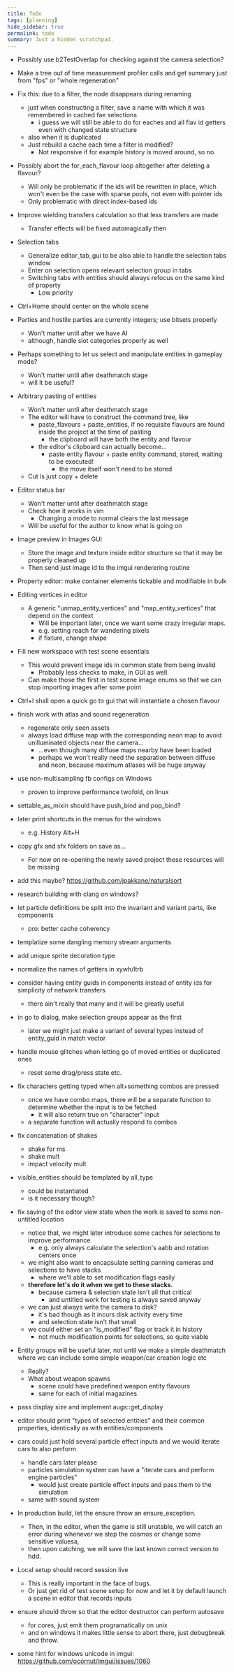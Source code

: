 ```yaml
---
title: ToDo
tags: [planning]
hide_sidebar: true
permalink: todo
summary: Just a hidden scratchpad.
---
```


- Possibly use b2TestOverlap for checking against the camera selection?
- Make a tree out of time measurement profiler calls and get summary just from "fps" or "whole regeneration"

- Fix this: due to a filter, the node disappears during renaming
	- just when constructing a filter, save a name with which it was remembered in cached fae selections
		- i guess we will still be able to do for eaches and all flav id getters even with changed state structure
	- also when it is duplicated
	- Just rebuild a cache each time a filter is modified?
		- Not responsive if for example history is moved around, so no.

- Possibly abort the for_each_flavour loop altogether after deleting a flavour?
	- Will only be problematic if the ids will be rewritten in place, which won't even be the case with sparse pools, not even with pointer ids
	- Only problematic with direct index-based ids

- Improve wielding transfers calculation so that less transfers are made
	- Transfer effects will be fixed automagically then

- Selection tabs
	- Generalize editor_tab_gui to be also able to handle the selection tabs window
	- Enter on selection opens relevant selection group in tabs
	- Switching tabs with entities should always refocus on the same kind of property
		- Low priority

- Ctrl+Home should center on the whole scene

- Parties and hostile parties are currently integers; use bitsets properly
	- Won't matter until after we have AI
	- although, handle slot categories properly as well

- Perhaps something to let us select and manipulate entities in gameplay mode?
	- Won't matter until after deathmatch stage
	- will it be useful?

- Arbitrary pasting of entities
	- Won't matter until after deathmatch stage
	- The editor will have to construct the command tree, like
		- paste_flavours + paste_entities, if no requisite flavours are found inside the project at the time of pasting
			- the clipboard will have both the entity and flavour
		- the editor's clipboard can actually become...
			- paste entity flavour + paste entity command, stored, waiting to be executed!
				- the move itself won't need to be stored
	- Cut is just copy + delete

- Editor status bar
	- Won't matter until after deathmatch stage
	- Check how it works in vim
		- Changing a mode to normal clears the last message
	- Will be useful for the author to know what is going on

- Image preview in Images GUI
	- Store the image and texture inside editor structure so that it may be properly cleaned up
	- Then send just image id to the imgui renderering routine

- Property editor: make container elements tickable and modifiable in bulk

- Editing vertices in editor
	- A generic "unmap_entity_vertices" and "map_entity_vertices" that depend on the context
		- Will be important later, once we want some crazy irregular maps.
		- e.g. setting reach for wandering pixels
		- if fixture, change shape

- Fill new workspace with test scene essentials
	- This would prevent image ids in common state from being invalid
		- Probably less checks to make, in GUI as well
	- Can make those the first in test scene image enums so that we can stop importing images after some point

- Ctrl+I shall open a quick go to gui that will instantiate a chosen flavour

- finish work with atlas and sound regeneration
	- regenerate only seen assets
	- always load diffuse map with the corresponding neon map to avoid unilluminated objects near the camera...
		- ...even though many diffuse maps nearby have been loaded
		- perhaps we won't really need the separation between diffuse and neon, because maximum atlases will be huge anyway

- use non-multisampling fb configs on Windows
	- proven to improve performance twofold, on linux

- settable_as_mixin should have push_bind and pop_bind?

- later print shortcuts in the menus for the windows
	- e.g. History			Alt+H

- copy gfx and sfx folders on save as...
	- For now on re-opening the newly saved project these resources will be missing

- add this maybe? https://github.com/jpakkane/naturalsort

- research building with clang on windows?

- let particle definitions be split into the invariant and variant parts, like components
	- pro: better cache coherency

- templatize some dangling memory stream arguments
- add unique sprite decoration type

- normalize the names of getters in xywh/ltrb

- consider having entity guids in components instead of entity ids for simplicity of network transfers
	- there ain't really that many and it will be greatly useful

- in go to dialog, make selection groups appear as the first
	- later we might just make a variant of several types instead of entity_guid in match vector

- handle mouse glitches when letting go of moved entities or duplicated ones
	- reset some drag/press state etc.

- fix characters getting typed when alt+something combos are pressed
	- once we have combo maps, there will be a separate function to determine whether the input is to be fetched
		- it will also return true on "character" input
	- a separate function will actually respond to combos

- fix concatenation of shakes
	- shake for ms
	- shake mult
	- impact velocity mult

- visible_entities should be templated by all_type
	- could be instantiated
	- is it necessary though?

- fix saving of the editor view state when the work is saved to some non-untitled location
	- notice that, we might later introduce some caches for selections to improve performance
		- e.g. only always calculate the selection's aabb and rotation centers once
	- we might also want to encapsulate setting panning cameras and selections to have stacks
		- where we'll able to set modification flags easily
	- **therefore let's do it when we get to these stacks.**
		- because camera & selection state isn't all that critical
			- and untitled work for testing is always saved anyway
	- we can just always write the camera to disk?
		- it's bad though as it incurs disk activity every time
		- and selection state isn't that small
	- we could either set an "is_modified" flag or track it in history
		- not much modification points for selections, so quite viable

- Entity groups will be useful later, not until we make a simple deathmatch where we can include some simple weapon/car creation logic etc
	- Really?
	- What about weapon spawns
		- scene could have predefined weapon entity flavours
		- same for each of initial magazines

- pass display size and implement augs::get_display

- editor should print "types of selected entities" and their common properties, identically as with entities/components

- cars could just hold several particle effect inputs and we would iterate cars to also perform
	- handle cars later please
	- particles simulation system can have a "iterate cars and perform engine particles"
		- would just create particle effect inputs and pass them to the simulation
	- same with sound system

- In production build, let the ensure throw an ensure_exception. 
	- Then, in the editor, when the game is still unstable, we will catch an error during whenever we step the cosmos or change some sensitive valuesa,
	- then upon catching, we will save the last known correct version to hdd.

- Local setup should record session live
	- This is really important in the face of bugs.
	- Or just get rid of test scene setup for now and let it by default launch a scene in editor that records inputs

- ensure should throw so that the editor destructor can perform autosave
	- for cores, just emit them programatically on unix
	- and on windows it makes little sense to abort there, just debugbreak and throw.

- some hint for windows unicode in imgui: https://github.com/ocornut/imgui/issues/1060
